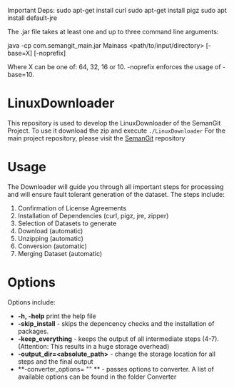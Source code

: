 Important Deps:
sudo apt-get install curl
sudo apt-get install pigz
sudo apt install default-jre

The .jar file takes at least one and up to three command line arguments:

java -cp com.semangit_main.jar Mainass <path/to/input/directory> [-base=X] [-noprefix]

Where X can be one of: 64, 32, 16 or 10. -noprefix enforces the usage of -base=10.

# LinuxDownloader
This repository is used to develop the LinuxDownloader of the SemanGit Project. To use it download the zip and execute ```./LinuxDownloader```
For the main project repository, please visit the [SemanGit](https://github.com/SemanGit/SemanGit) repository

# Usage
The Downloader will guide you through all important steps for processing and will ensure fault tolerant generation of the dataset.
The steps include:

1. Confirmation of License Agreements
2. Installation of Dependencies (curl, pigz, jre, zipper)
3. Selection of Datasets to generate
4. Download (automatic)
5. Unzipping (automatic)
6. Conversion (automatic)
7. Merging Dataset (automatic)


# Options
Options include:
- **-h, -help** print the help file
- **-skip_install** - skips the depencency checks and the installation of packages. 
- **-keep_everything** - keeps the output of all intermediate steps (4-7). (Attention: This results in a huge storage overhead)
- **-output_dir=<absolute_path>** - change the storage location for all steps and the final output
- **-converter_options= "<options>" ** - passes options to converter. A list of available options can be found in the folder Converter
